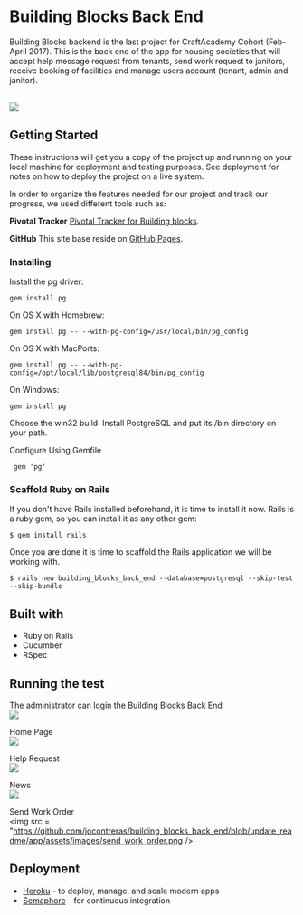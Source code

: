 # Building Blocks Back End

Building Blocks backend is the last project for CraftAcademy Cohort (Feb-April 2017). This is the back end of the app for housing societies that will accept help message request from tenants, send work request to janitors, receive booking of facilities and manage users account (tenant, admin and janitor).

<br>
<img src = "https://github.com/jocontreras/building_blocks_back_end/blob/update_readme/app/assets/images/logo4.png" />
<br>

## Getting Started
These instructions will get you a copy of the project up and running on your local machine for deployment and testing purposes.  See deployment for notes on how to deploy the project on a live system.

In order to organize the features needed for our project and track our progress, we used different tools such as:

**Pivotal Tracker**
[Pivotal Tracker for Building blocks](https://www.pivotaltracker.com/n/projects/2007795).

**GitHub**
This site base reside on [GitHub Pages](https://github.com/CraftAcademy/building_blocks_back_end).

### Installing
Install the pg driver:
```
gem install pg
```
On OS X with Homebrew:
```
gem install pg -- --with-pg-config=/usr/local/bin/pg_config
```
On OS X with MacPorts:
```
gem install pg -- --with-pg-config=/opt/local/lib/postgresql84/bin/pg_config
```
On Windows:
```
gem install pg
```
Choose the win32 build.
Install PostgreSQL and put its /bin directory on your path.

Configure Using Gemfile
```
 gem 'pg'
 ```
### Scaffold Ruby on Rails
If you don't have Rails installed beforehand, it is time to install it now. Rails is a ruby gem, so you can install it as any other gem:
```
$ gem install rails
```
Once you are done it is time to scaffold the Rails application we will be working with.
```
$ rails new building_blocks_back_end --database=postgresql --skip-test --skip-bundle
```
## Built with
* Ruby on Rails
* Cucumber
* RSpec

## Running the test

The administrator can login the  Building Blocks Back End
<br>
<img src = "https://github.com/jocontreras/building_blocks_back_end/blob/update_readme/app/assets/images/admin_login.png" />
<br>

Home Page
<br>
<img src = "https://github.com/jocontreras/building_blocks_back_end/blob/update_readme/app/assets/images/home.png" />
<br>

Help Request
<br>
<img src = "https://github.com/jocontreras/building_blocks_back_end/blob/update_readme/app/assets/images/help_request.png" />
<br>

News
<br>
<img src = "https://github.com/jocontreras/building_blocks_back_end/blob/update_readme/app/assets/images/news.png" />
<br>

Send Work Order
<br>
<img src = "https://github.com/jocontreras/building_blocks_back_end/blob/update_readme/app/assets/images/send_work_order.png />
<br>


## Deployment
* [Heroku](https://building-blockz.herokuapp.com/) - to deploy, manage, and scale modern apps
* [Semaphore](https://semaphoreci.com/craftacademy/building_blocks_back_end) - for  continuous integration
